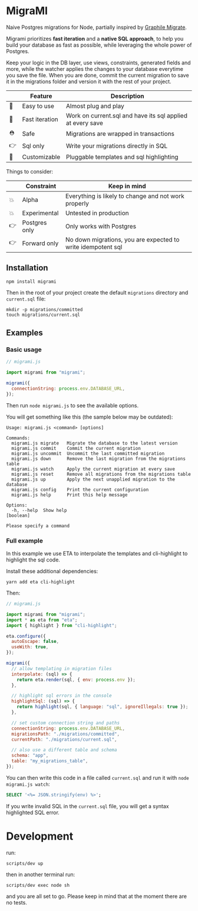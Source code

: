 # MigraMI

Naive Postgres migrations for Node, partially inspired by [Graphile Migrate](https://github.com/graphile/migrate).

Migrami prioritizes **fast iteration** and a **native SQL approach**, to help you build your database as fast as possible, while leveraging the whole power of Postgres.

Keep your logic in the DB layer, use views, constraints, generated fields and more, while
the watcher applies the changes to your database everytime you save the file. When you are
done, commit the current migration to save it in the migrations folder and version it with
the rest of your project.

|     | Feature        | Description                                                |
| --- | -------------- | ---------------------------------------------------------- |
| 🧒  | Easy to use    | Almost plug and play                                       |
| 🏁  | Fast iteration | Work on current.sql and have its sql applied at every save |
| ⛑️  | Safe           | Migrations are wrapped in transactions                     |
| 👉  | Sql only       | Write your migrations directly in SQL                      |
| 🔧  | Customizable   | Pluggable templates and sql highlighting                   |

Things to consider:

|     | Constraint    | Keep in mind                                                 |
| --- | ------------- | ------------------------------------------------------------ |
| 💥  | Alpha         | Everything is likely to change and not work properly         |
| 💥  | Experimental  | Untested in production                                       |
| 👉  | Postgres only | Only works with Postgres                                     |
| 👉  | Forward only  | No down migrations, you are expected to write idempotent sql |

## Installation

```shell
npm install migrami
```

Then in the root of your project create the default `migrations` directory and `current.sql` file:

```shell
mkdir -p migrations/committed
touch migrations/current.sql
```

## Examples

### Basic usage

```js
// migrami.js

import migrami from "migrami";

migrami({
  connectionString: process.env.DATABASE_URL,
});
```

Then run `node migrami.js` to see the available options.

You will get something like this (the sample below may be outdated):

```
Usage: migrami.js <command> [options]

Commands:
  migrami.js migrate   Migrate the database to the latest version
  migrami.js commit    Commit the current migration
  migrami.js uncommit  Uncommit the last committed migration
  migrami.js down      Remove the last migration from the migrations table
  migrami.js watch     Apply the current migration at every save
  migrami.js reset     Remove all migrations from the migrations table
  migrami.js up        Apply the next unapplied migration to the database
  migrami.js config    Print the current configuration
  migrami.js help      Print this help message

Options:
  -h, --help  Show help                                                [boolean]

Please specify a command
```

### Full example

In this example we use ETA to interpolate the templates and cli-highlight to highlight the sql code.

Install these additional dependencies:

```shell
yarn add eta cli-highlight
```

Then:

```js
// migrami.js

import migrami from "migrami";
import * as eta from "eta";
import { highlight } from "cli-highlight";

eta.configure({
  autoEscape: false,
  useWith: true,
});

migrami({
  // allow templating in migration files
  interpolate: (sql) => {
    return eta.render(sql, { env: process.env });
  },

  // highlight sql errors in the console
  highlightSql: (sql) => {
    return highlight(sql, { language: "sql", ignoreIllegals: true });
  },

  // set custom connection string and paths
  connectionString: process.env.DATABASE_URL,
  migrationsPath: "./migrations/committed",
  currentPath: "./migrations/current.sql",

  // also use a different table and schema
  schema: "app",
  table: "my_migrations_table",
});
```

You can then write this code in a file called `current.sql` and run it with `node migrami.js watch`:

```sql
SELECT '<%= JSON.stringify(env) %>';
```

If you write invalid SQL in the `current.sql` file, you will get a syntax highlighted SQL error.

# Development

run:

```shell
scripts/dev up
```

then in another terminal run:

```shell
scripts/dev exec node sh
```

and you are all set to go. Please keep in mind that at the moment there are no tests.
